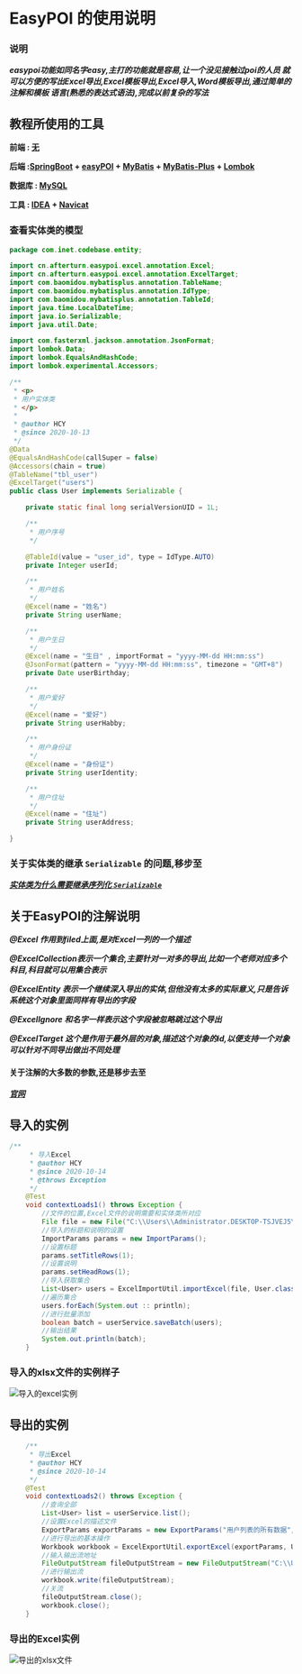 # EasyPOI 的使用说明

### 说明

**_easypoi功能如同名字easy,主打的功能就是容易,让一个没见接触过poi的人员
就可以方便的写出Excel导出,Excel模板导出,Excel导入,Word模板导出,通过简单的注解和模板
语言(熟悉的表达式语法),完成以前复杂的写法_**



## 教程所使用的工具

**前端 : [无](null)**

**后端 :[SpringBoot](https://spring.io/) + [easyPOI](http://www.wupaas.com/) + [MyBatis](https://mybatis.org/mybatis-3/) + [MyBatis-Plus](https://baomidou.com/) + [Lombok](https://projectlombok.org/)**

**数据库 : [MySQL](https://www.mysql.com/)**

**工具 : [IDEA](https://www.jetbrains.com/) + [Navicat](http://www.navicat.com.cn/)**



### 查看实体类的模型

```java
package com.inet.codebase.entity;

import cn.afterturn.easypoi.excel.annotation.Excel;
import cn.afterturn.easypoi.excel.annotation.ExcelTarget;
import com.baomidou.mybatisplus.annotation.TableName;
import com.baomidou.mybatisplus.annotation.IdType;
import com.baomidou.mybatisplus.annotation.TableId;
import java.time.LocalDateTime;
import java.io.Serializable;
import java.util.Date;

import com.fasterxml.jackson.annotation.JsonFormat;
import lombok.Data;
import lombok.EqualsAndHashCode;
import lombok.experimental.Accessors;

/**
 * <p>
 * 用户实体类
 * </p>
 *
 * @author HCY
 * @since 2020-10-13
 */
@Data
@EqualsAndHashCode(callSuper = false)
@Accessors(chain = true)
@TableName("tbl_user")
@ExcelTarget("users")
public class User implements Serializable {

    private static final long serialVersionUID = 1L;

    /**
     * 用户序号
     */

    @TableId(value = "user_id", type = IdType.AUTO)
    private Integer userId;

    /**
     * 用户姓名
     */
    @Excel(name = "姓名")
    private String userName;

    /**
     * 用户生日
     */
    @Excel(name = "生日" , importFormat = "yyyy-MM-dd HH:mm:ss")
    @JsonFormat(pattern = "yyyy-MM-dd HH:mm:ss", timezone = "GMT+8")
    private Date userBirthday;

    /**
     * 用户爱好
     */
    @Excel(name = "爱好")
    private String userHabby;

    /**
     * 用户身份证
     */
    @Excel(name = "身份证")
    private String userIdentity;

    /**
     * 用户住址
     */
    @Excel(name = "住址")
    private String userAddress;

}
```



### 关于实体类的继承 `Serializable` 的问题,移步至

**_[实体类为什么需要继承序列化 `Serializable`](https://github.com/xiaoxunyao/Serializable)_**



## 关于EasyPOI的注解说明

**_@Excel 作用到filed上面,是对Excel一列的一个描述_**

**_@ExcelCollection表示一个集合,主要针对一对多的导出,比如一个老师对应多个科目,科目就可以用集合表示_**

**_@ExcelEntity 表示一个继续深入导出的实体,但他没有太多的实际意义,只是告诉系统这个对象里面同样有导出的字段_**

**_@ExcelIgnore 和名字一样表示这个字段被忽略跳过这个导出_**

**_@ExcelTarget 这个是作用于最外层的对象,描述这个对象的id,以便支持一个对象可以针对不同导出做出不同处理_**

#### 关于注解的大多数的参数,还是移步去至

**_[官网](http://doc.wupaas.com/docs/easypoi/easypoi-1c0u96flii98v)_**



## 导入的实例

```java
/**
     * 导入Excel
     * @author HCY
     * @since 2020-10-14
     * @throws Exception
     */
    @Test
    void contextLoads1() throws Exception {
        //文件的位置,Excel文件的说明需要和实体类所对应
        File file = new File("C:\\Users\\Administrator.DESKTOP-TSJVEJ5\\Desktop\\test\\test.xlsx");
        //导入的标题和说明的设置
        ImportParams params = new ImportParams();
        //设置标题
        params.setTitleRows(1);
        //设置说明
        params.setHeadRows(1);
        //导入获取集合
        List<User> users = ExcelImportUtil.importExcel(file, User.class, params);
        //遍历集合
        users.forEach(System.out :: println);
        //进行批量添加
        boolean batch = userService.saveBatch(users);
        //输出结果
        System.out.println(batch);
    }
```



### 导入的xlsx文件的实例样子

![导入的excel实例](https://ss.im5i.com/2020/10/14/Snipaste_2020-10-14_14-41-43.png)



## 导出的实例

```java
	/**
     * 导出Excel
     * @author HCY
     * @since 2020-10-14
     */
    @Test
    void contextLoads2() throws Exception {
        //查询全部
        List<User> list = userService.list();
        //设置Excel的描述文件
        ExportParams exportParams = new ExportParams("用户列表的所有数据", "用户信息" , ExcelType.XSSF);
        //进行导出的基本操作
        Workbook workbook = ExcelExportUtil.exportExcel(exportParams, User.class, list);
        //输入输出流地址
        FileOutputStream fileOutputStream = new FileOutputStream("C:\\Users\\Administrator.DESKTOP-TSJVEJ5\\Desktop\\test\\users.xlsx");
        //进行输出流
        workbook.write(fileOutputStream);
        //关流
        fileOutputStream.close();
        workbook.close();
    }
```

### 导出的Excel实例

![导出的xlsx文件](https://ss.im5i.com/2020/10/14/Snipaste_2020-10-14_14-47-49.png)
 

